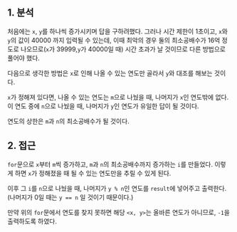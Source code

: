 ## 1. 분석

처음에는 `x`, `y`를 하나씩 증가시키며 답을 구하려했다. 그러나 시간 제한이 1초이고, `x`와 `y`의 값이 40000 까지 입력될 수 있는데, 이때 최악의 경우 둘의 최소공배수가 16억 정도로 나오므로(`x`가 39999,`y`가 40000일 때) 시간 초과가 날 것이므로 다른 방법으로 풀어야 했다.

다음으로 생각한 방법은 `x`로 인해 나올 수 있는 연도만 골라서 `y`와 대조를 해보는 것이다.

`x`가 정해져 있다면, 나올 수 있는 연도는 `m`으로 나눴을 때, 나머지가 `x`인 연도밖에 없다. 이 연도 중에 `n`으로 나눴을 때, 나머지가 `y`인 연도가 유일한 답이 될 것이다.

연도의 상한은 `m`과 `n`의 최소공배수가 될 것이다.

## 2. 접근

`for`문으로 `x`부터 `m`씩 증가하고, `m`과 `n`의 최소공배수까지 증가하는 `i`를 만들었다. 이렇게 하면 `x`가 정해졌을 때 될 수 있는 연도만을 추릴 수 있게 된다.

이후 그 `i`를 `n`으로 나눴을 때, 나머지가 `y % n`인 연도를 `result`에 넣어주고 출력한다. (나머지가 0일 때는 `y == n` 일 것이기 때문이다.)

만약 위의 `for`문에서 연도를 찾지 못하면 해당 `<x, y>`는 올바른 연도가 아니므로, `-1`을 출력하도록 하였다.